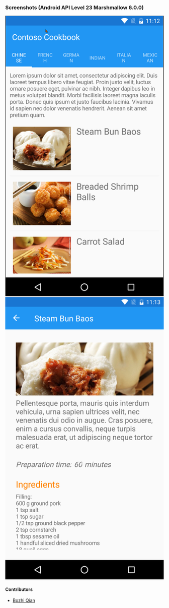 ### Screenshots (Android API Level 23 Marshmallow 6.0.0)
![Screenshots](Art/ContosoCookbookScreenshot-1.png)![Screenshots](Art/ContosoCookbookScreenshot-2.png)

#### Contributors
* [Bozhi Qian](https://github.com/bozhiqian)